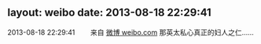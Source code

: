 layout: weibo
date: 2013-08-18 22:29:41
---
<meta name="referrer" content="no-referrer" />

2013-08-18 22:29:41  &nbsp;&nbsp;&nbsp;&nbsp;&nbsp;&nbsp; 来自 <a href="http://weibo.com/" rel="nofollow">微博 weibo.com</a>
那英太私心真正的妇人之仁…… ​​​

